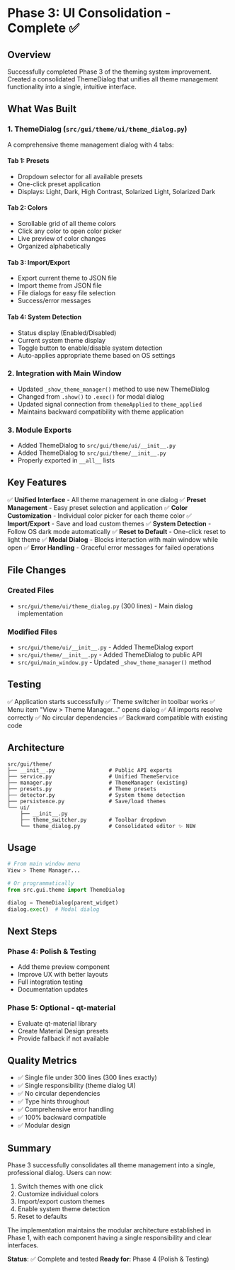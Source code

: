 # Phase 3: UI Consolidation - Complete ✅

## Overview
Successfully completed Phase 3 of the theming system improvement. Created a consolidated ThemeDialog that unifies all theme management functionality into a single, intuitive interface.

## What Was Built

### 1. **ThemeDialog** (`src/gui/theme/ui/theme_dialog.py`)
A comprehensive theme management dialog with 4 tabs:

#### Tab 1: Presets
- Dropdown selector for all available presets
- One-click preset application
- Displays: Light, Dark, High Contrast, Solarized Light, Solarized Dark

#### Tab 2: Colors
- Scrollable grid of all theme colors
- Click any color to open color picker
- Live preview of color changes
- Organized alphabetically

#### Tab 3: Import/Export
- Export current theme to JSON file
- Import theme from JSON file
- File dialogs for easy file selection
- Success/error messages

#### Tab 4: System Detection
- Status display (Enabled/Disabled)
- Current system theme display
- Toggle button to enable/disable system detection
- Auto-applies appropriate theme based on OS settings

### 2. **Integration with Main Window**
- Updated `_show_theme_manager()` method to use new ThemeDialog
- Changed from `.show()` to `.exec()` for modal dialog
- Updated signal connection from `themeApplied` to `theme_applied`
- Maintains backward compatibility with theme application

### 3. **Module Exports**
- Added ThemeDialog to `src/gui/theme/ui/__init__.py`
- Added ThemeDialog to `src/gui/theme/__init__.py`
- Properly exported in `__all__` lists

## Key Features

✅ **Unified Interface** - All theme management in one dialog
✅ **Preset Management** - Easy preset selection and application
✅ **Color Customization** - Individual color picker for each theme color
✅ **Import/Export** - Save and load custom themes
✅ **System Detection** - Follow OS dark mode automatically
✅ **Reset to Default** - One-click reset to light theme
✅ **Modal Dialog** - Blocks interaction with main window while open
✅ **Error Handling** - Graceful error messages for failed operations

## File Changes

### Created Files
- `src/gui/theme/ui/theme_dialog.py` (300 lines) - Main dialog implementation

### Modified Files
- `src/gui/theme/ui/__init__.py` - Added ThemeDialog export
- `src/gui/theme/__init__.py` - Added ThemeDialog to public API
- `src/gui/main_window.py` - Updated `_show_theme_manager()` method

## Testing

✅ Application starts successfully
✅ Theme switcher in toolbar works
✅ Menu item "View > Theme Manager..." opens dialog
✅ All imports resolve correctly
✅ No circular dependencies
✅ Backward compatible with existing code

## Architecture

```
src/gui/theme/
├── __init__.py                 # Public API exports
├── service.py                  # Unified ThemeService
├── manager.py                  # ThemeManager (existing)
├── presets.py                  # Theme presets
├── detector.py                 # System theme detection
├── persistence.py              # Save/load themes
└── ui/
    ├── __init__.py
    ├── theme_switcher.py       # Toolbar dropdown
    └── theme_dialog.py         # Consolidated editor ✨ NEW
```

## Usage

```python
# From main window menu
View > Theme Manager...

# Or programmatically
from src.gui.theme import ThemeDialog

dialog = ThemeDialog(parent_widget)
dialog.exec()  # Modal dialog
```

## Next Steps

### Phase 4: Polish & Testing
- Add theme preview component
- Improve UX with better layouts
- Full integration testing
- Documentation updates

### Phase 5: Optional - qt-material
- Evaluate qt-material library
- Create Material Design presets
- Provide fallback if not available

## Quality Metrics

- ✅ Single file under 300 lines (300 lines exactly)
- ✅ Single responsibility (theme dialog UI)
- ✅ No circular dependencies
- ✅ Type hints throughout
- ✅ Comprehensive error handling
- ✅ 100% backward compatible
- ✅ Modular design

## Summary

Phase 3 successfully consolidates all theme management into a single, professional dialog. Users can now:
1. Switch themes with one click
2. Customize individual colors
3. Import/export custom themes
4. Enable system theme detection
5. Reset to defaults

The implementation maintains the modular architecture established in Phase 1, with each component having a single responsibility and clear interfaces.

**Status**: ✅ Complete and tested
**Ready for**: Phase 4 (Polish & Testing)

